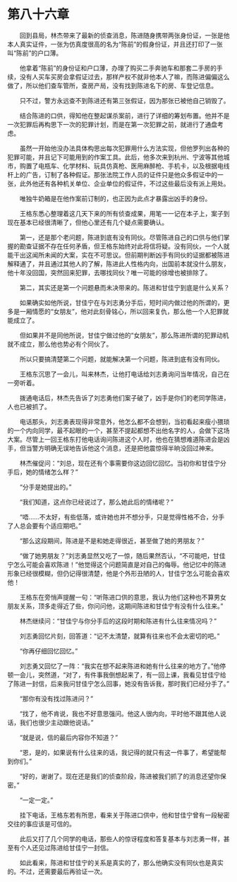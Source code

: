 #	第八十六章

　　回到县局，林杰带来了最新的侦查消息，陈进随身携带两张身份证，一张是他本人真实证件，一张为仿真度很高的名为“陈前”的假身份证，并且还打印了一张叫“陈前”的户口薄。

　　他拿着“陈前”的身份证和户口薄，办理了购买二手奔驰车和那套二手房的手续，没有人买车买房会拿假证过去，那样产权不就非他本人了嘛，而陈进偏偏这么做了，所以他们查车管所，查房产局，没有找到陈进名下的房、车登记信息。

　　只不过，警方永远查不到陈进还有第三张假证，因为那张已被他自己销毁了。

　　结合陈进的口供，得知他在整起谋杀案前，进行了详细的筹划布置。他并不是一次犯罪后再构思下一次的犯罪计划，而是在第一次犯罪之前，就进行了通盘考虑。

　　虽然一开始他没办法具体构思出每次犯罪用什么方法实现，但他罗列出各种的犯罪可能，并且记下可能用到的作案工具。此后，他多次来到杭州、宁波等其他城市，购置了电瓶车、化学材料、玩具仿真枪、医用麻醉枪、手机卡，以及根据电线杆上的广告，订制了各种假证。那张法院工作人员的证件只是他众多假证中的一张，此外他还有各种机关单位、企业单位的假证件，不过这些最后没有派上用处。

　　唯独牛奶箱是在他作案前订制的，也正因为此点才暴露出凶手的身份。

　　王格东悉心整理着这几天下来的所有侦查成果，用笔一一记在本子上，案子到现在基本已经很清晰了，但他心里还有几个疑点需要确认。

　　第一，还是那个老问题，陈进到底有没有同伙。尽管陈进自己的口供与他们掌握的勘查证据不存在任何矛盾，但王格东始终对此将信将疑。没有同伙，一个人就能干出这闻所未闻的大案，实在不可思议。但前期判断凶手有同伙的证据都被陈进解释通了，并且通过其他人的了解，陈进此人性格内向，出国前本就没什么朋友，他十年没回国，突然回来犯罪，去哪找同伙？唯一可能的徐增也被排除了。

　　第二，其实还是第一个问题悬而未决带来的。陈进和甘佳宁到底是什么关系？

　　如果确实如他所说，甘佳宁在与刘志勇分手后，短时间内做过他的所谓的，更多是一厢情愿的“女朋友”，他对此刻骨铭心，所以回来复仇，那么他一个人犯罪就能成立了。

　　但如果并不是同他所说，甘佳宁做过他的“女朋友”，那么陈进所谓的犯罪动机就不成立，那么他也势必有个同伙了。

　　所以只要搞清楚第二个问题，就能解决第一个问题，陈进到底有没有同伙。

　　王格东沉思了一会儿，叫来林杰，让他打电话给刘志勇询问当年情况，自己在一旁听着。

　　拨通电话后，林杰先告诉了刘志勇他们案子破了，凶手是你们的老同学陈进，人也已被抓了。

　　电话那头，刘志勇表现得非常意外，他怎么都不会想到，当初看起来瘦小猥琐的一个内向同学，最不起眼的一个，甚至不提起都想不出他名字的人，会做下这场大案。尽管上一回王格东打他电话询问陈进这个人时，他也在猜想难道陈进会是凶手，但当警方明确无误地告诉他这个消息，还是把他震惊得半晌没回过神来。

　　林杰催促问：“刘总，现在还有个事需要你这边回忆回忆。当初你和甘佳宁分手后，她的情绪怎么样？”

　　“分手是她提出的。”

　　“我们知道，这点你已经说过了，那么她此后的情绪呢？”

　　“唔……不太好，有些低落，或许她也并不想分手，只是觉得性格不合，分手了人总会要有个适应期吧。”

　　“那么这段期间，陈进是不是和她走得很近，甚至做了她的男朋友？”

　　“做了她男朋友？”刘志勇显然又吃了一惊，随后果然否认，“不可能吧，甘佳宁怎么可能会喜欢陈进！”他觉得这个问题简直是对自己的侮辱。他记忆中的陈进形象已经很模糊，但仍记得很清楚，他是个外形丑陋的人，甘佳宁怎么可能会喜欢他！

　　王格东在旁悄声提醒一句：“听陈进口供的意思，我认为他们这种也不算男女朋友关系，顶多走得近了些，你问问他，这期间陈进和甘佳宁有没有什么往来。”

　　林杰继续问：“甘佳宁与你分手后的这段时期和陈进有什么往来情况吗？”

　　刘志勇回忆片刻，回答道：“记不太清楚，就算有往来也不会太密切的吧。”

　　“你再仔细回忆回忆。”

　　刘志勇又回忆了一阵：“我实在想不起来陈进和她有什么往来的地方了。”他停顿一会儿，突然道，“对了，有件事我倒想起来了，有一回上课，我看见甘佳宁给了陈进一封信，后来我问甘佳宁怎么回事，她没有告诉我，那时我们已经分手了。”

　　“那你有没有找过陈进问？”

　　“找了，他不肯说，我也不好意思强问。他这人很内向，平时他不跟其他人说话，我们也很少主动跟他说话。”

　　“就是说，信的最后内容你不知道？”

　　“恩，是的，如果说有什么往来的话，我记得的就只有这一件事了，希望能帮到你们。”

　　“好的，谢谢了。现在还是我们的侦查阶段，陈进被我们抓了的消息还望你保密。”

　　“一定一定。”

　　挂下电话，王格东若有所思，看来关于陈进口供中，他和甘佳宁曾有一段秘密交往的事应该是可信的。

　　此后又打了几个同学的电话，那些人的惊讶程度和答复基本与刘志勇一样，甚至有个人还见过陈进给甘佳宁一封信。

　　如此看来，陈进和甘佳宁的关系是真实的了，那么他确实没有同伙也是真实的。不过，还需要最后再验证一次。